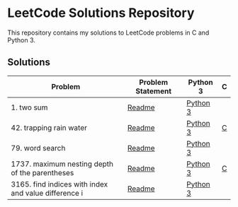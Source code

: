 # LeetCode Solutions Repository

This repository contains my solutions to LeetCode problems in C and Python 3.

## Solutions

| Problem | Problem Statement | Python 3 |   C   |
| ------- | ----------------- | -------- | ----- |
| 1. two sum | [Readme](1-two-sum/README.md) | [Python 3](1-two-sum/two-sum.py) |  |
| 42. trapping rain water | [Readme](42-trapping-rain-water/README.md) | [Python 3](42-trapping-rain-water/trapping-rain-water.py) | [C](42-trapping-rain-water/trapping-rain-water.c) |
| 79. word search | [Readme](79-word-search/README.md) | [Python 3](79-word-search/word-search.py) |  |
| 1737. maximum nesting depth of the parentheses | [Readme](1737-maximum-nesting-depth-of-the-parentheses/README.md) | [Python 3](1737-maximum-nesting-depth-of-the-parentheses/maximum-nesting-depth-of-the-parentheses.py) | [C](1737-maximum-nesting-depth-of-the-parentheses/maximum-nesting-depth-of-the-parentheses.c) |
| 3165. find indices with index and value difference i | [Readme](3165-find-indices-with-index-and-value-difference-i/README.md) | [Python 3](3165-find-indices-with-index-and-value-difference-i/find-indices-with-index-and-value-difference-i.py) |  |
